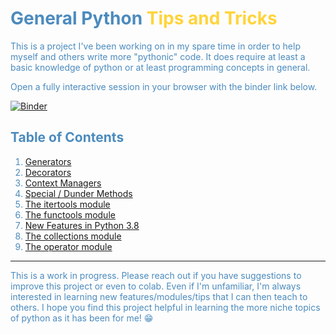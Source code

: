 # <font color="#4B8BBE">General Python <font color="#FFD43B">Tips and Tricks</font>

This is a project I've been working on in my spare time in order to help myself and others write more "pythonic" code. It does require at least a basic knowledge of python or at least programming concepts in general.

Open a fully interactive session in your browser with the binder link below.
    
[![Binder](https://mybinder.org/badge_logo.svg)](https://mybinder.org/v2/gh/eytanohana/General-Python-Tips-and-Tricks/master)

## Table of Contents
1. [Generators](Generators.ipynb)
1. [Decorators](Decorators.ipynb)
1. [Context Managers](Context_Managers.ipynb)
1. [Special / Dunder Methods](Special_methods.ipynb)
1. [The itertools module](Itertools.ipynb)
1. [The functools module](Functools.ipynb)
1. [New Features in Python 3.8](Python_3.8_new_features.ipynb)
1. [The collections module](Collections.ipynb)
1. [The operator module](Operator.ipynb)
   
***
    
This is a work in progress. Please reach out if you have suggestions to improve this project or even to colab. Even if I'm unfamiliar, I'm always interested in learning new features/modules/tips that I can then teach to others. I hope you find this project helpful in learning the more niche topics of python as it has been for me! 😁